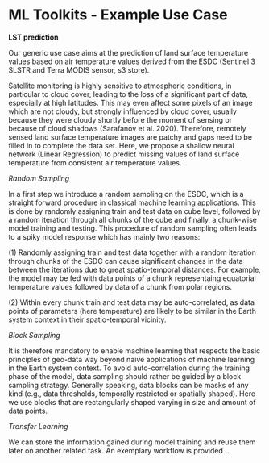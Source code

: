# ML Toolkits - Example Use Case

**LST prediction**

Our generic use case aims at the prediction of land surface temperature values based on air temperature values derived from the ESDC 
(Sentinel 3 SLSTR and Terra MODIS sensor, s3 store). 

Satellite monitoring is highly sensitive to atmospheric conditions, in particular to cloud cover, leading to the loss of a significant 
part of data, especially at high latitudes. This may even affect some pixels of an image which are not cloudy, but strongly influenced 
by cloud cover, usually because they were cloudy shortly before the moment of sensing or because of cloud shadows (Sarafanov et al. 2020).
Therefore, remotely sensed land surface temperature images are patchy and gaps need to be filled in to complete the data set. 
Here, we propose a shallow neural network (Linear Regression) to predict missing values of land surface temperature from consistent air 
temperature values.

_Random Sampling_

In a first step we introduce a random sampling on the ESDC, which is a straight forward procedure in classical machine learning applications. This is done by randomly assigning train and test data on cube level, followed by a random iteration through all chunks of the cube and finally, a chunk-wise model training and testing. This procedure of random sampling often leads to a spiky model response which has mainly two reasons:

(1) Randomly assigning train and test data together with a random iteration through chunks of the ESDC can cause significant changes in the data between the iterations due to great spatio-temporal distances. For example, the model may be fed with data points of a chunk representaing equatorial temperature values followed by data of a chunk from polar regions.

(2) Within every chunk train and test data may be auto-correlated, as data points of parameters (here temperature) are likely to be similar in the Earth system context in their spatio-temporal vicinity.

_Block Sampling_

It is therefore mandatory to enable machine learning that respects the basic principles of geo-data way beyond naive applications of machine learning in the Earth system context. To avoid auto-correlation during the training phase of the model, data sampling should rather be guided by a block sampling strategy. Generally speaking, data blocks can be masks of any kind (e.g., data thresholds, temporally restricted or spatially shaped). Here we use blocks that are rectangularly shaped varying in size and amount of data points.

_Transfer Learning_

We can store the information gained during model training and reuse them later on another related task. An exemplary workflow is provided ...
